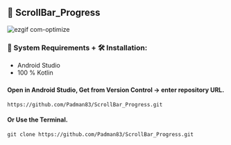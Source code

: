 ## 📱 ScrollBar_Progress

![ezgif com-optimize](https://user-images.githubusercontent.com/45048950/92259063-ad551580-ef09-11ea-9ff6-d8328e6007a3.gif)

### 🧰 System Requirements + 🛠️ Installation:

* Android Studio
* 100 % Kotlin

###  

#### Open in Android Studio, Get from Version Control -> enter repository URL.

```
https://github.com/Padman83/ScrollBar_Progress.git
```

#### Or Use the Terminal.

```
git clone https://github.com/Padman83/ScrollBar_Progress.git

